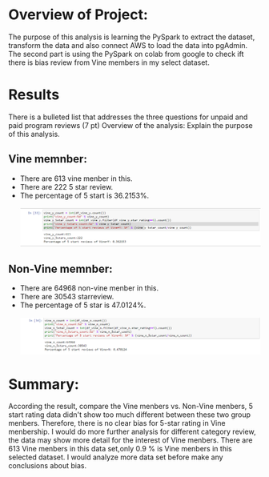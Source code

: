 # Overview of Project: 
  The purpose of this analysis is learning the PySpark to extract the dataset, transform the data and also connect AWS to load the data into pgAdmin. 
  The second part is using the PySpark on colab from google to check ift there is bias review from Vine members in my select dataset. 

# Results

There is a bulleted list that addresses the three questions for unpaid and paid program reviews (7 pt)
Overview of the analysis: Explain the purpose of this analysis.

## Vine memnber: 
* There are 613 vine menber in this.
* There are 222 5 star review.
* The percentage of 5 start is 36.2153%.<br />   
![fig](https://github.com/violetqq0221/Amazon_Vine_Analysis/blob/main/vine_member_review.PNG)

## Non-Vine memnber:
* There are 64968 non-vine menber in this.
* There are 30543 starreview.
* The percentage of 5 star is 47.0124%.<br />  
![fig](https://github.com/violetqq0221/Amazon_Vine_Analysis/blob/main/nonvine_member_review.PNG)
# Summary:
According the result, compare the Vine menbers vs. Non-Vine menbers, 5 start rating data didn't show too much different between these two group menbers. Therefore, there is no clear bias for 5-star rating in Vine menbership. 
I would do more further analysis for different category review, the data may show more detail for the interest of Vine menbers. There are 613 Vine menbers in this data set,only 0.9 % is Vine menbers in this selected dataset. I would analyze more data set before make any conclusions about bias.  























